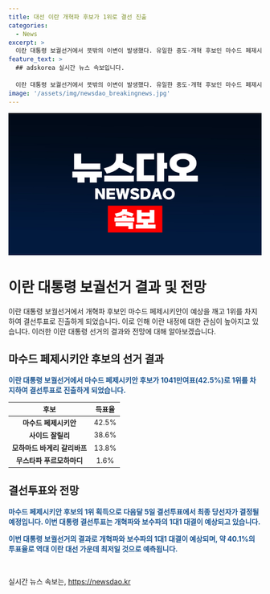 ```yaml
---
title: 대선 이란 개혁파 후보가 1위로 결선 진출
categories:
  - News
excerpt: >
  이란 대통령 보궐선거에서 뜻밖의 이변이 발생했다. 유일한 중도·개혁 후보인 마수드 페제시키안이 42.5% 득표율로 1위를 차지했다. 이에 개혁파와 보수파의 1대1 대결이 예상되며, 결선투표는 다음달 5일에 이뤄진다. 이번 선거에서의 투표율은 약 40.1%로, 최저 수준일 것으로 보인다. 페제시키안 후보의 뜻밖의 선전으로 인해 이란 내정에 관심이 집중되고 있다.
feature_text: >
  ## adskorea 실시간 뉴스 속보입니다.

  이란 대통령 보궐선거에서 뜻밖의 이변이 발생했다. 유일한 중도·개혁 후보인 마수드 페제시키안이 42.5% 득표율로 1위를 차지했다. 이에 개혁파와 보수파의 1대1 대결이 예상되며, 결선투표는 다음달 5일에 이뤄진다. 이번 선거에서의 투표율은 약 40.1%로, 최저 수준일 것으로 보인다. 페제시키안 후보의 뜻밖의 선전으로 인해 이란 내정에 관심이 집중되고 있다.
image: '/assets/img/newsdao_breakingnews.jpg'
---
```


<p><img src="/assets/img/newsdao_breakingnews.jpg" alt="adskorea 속보" /></p>

<h1>이란 대통령 보궐선거 결과 및 전망</h1>

<p data-ke-size="size16">이란 대통령 보궐선거에서 개혁파 후보인 마수드 페제시키안이 예상을 깨고 1위를 차지하여 결선투표로 진출하게 되었습니다. 이로 인해 이란 내정에 대한 관심이 높아지고 있습니다. 이러한 이란 대통령 선거의 결과와 전망에 대해 알아보겠습니다.</p>

<h2 data-ke-size="size26">마수드 페제시키안 후보의 선거 결과</h2>

<p><b><span style="color: #1a5490;">이란 대통령 보궐선거에서 마수드 페제시키안 후보가 1041만여표(42.5%)로 1위를 차지하여 결선투표로 진출하게 되었습니다.</span></b></p>

<table>
<thead>
<tr>
<th>후보</th>
<th>득표율</th>
</tr>
</thead>
<tbody>
<tr>
<td style="text-align: center; height: 17px;"><b>마수드 페제시키안</b></td>
<td style="text-align: center; height: 17px;">42.5%</td>
</tr>
<tr>
<td style="text-align: center; height: 17px;"><b>사이드 잘릴리</b></td>
<td style="text-align: center; height: 17px;">38.6%</td>
</tr>
<tr>
<tr>
<td style="text-align: center; height: 17px;"><b>모하마드 바게리 갈리바프</b></td>
<td style="text-align: center; height: 17px;">13.8%</td>
</tr>
<tr>
<td style="text-align: center; height: 17px;"><b>무스타파 푸르모하마디</b></td>
<td style="text-align: center; height: 17px;">1.6%</td>
</tr>
</tbody>
</table>

<h2 data-ke-size="size26">결선투표와 전망</h2>

<p><b><span style="color: #1a5490;">마수드 페제시키안 후보의 1위 획득으로 다음달 5일 결선투표에서 최종 당선자가 결정될 예정입니다. 이번 대통령 결선투표는 개혁파와 보수파의 1대1 대결이 예상되고 있습니다.</span></b></p>

<p><b><span style="color: #1a5490;">이번 대통령 보궐선거의 결과로 개혁파와 보수파의 1대1 대결이 예상되며, 약 40.1%의 투표율로 역대 이란 대선 가운데 최저일 것으로 예측됩니다.</span></b></p>

<p data-ke-size="size16">&nbsp;</p>
실시간 뉴스 속보는, <a href="https://newsdao.kr" rel="dofollow">https://newsdao.kr</a>


